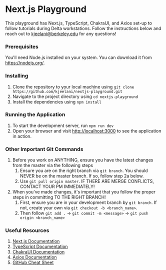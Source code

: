 # Next.js Playground

This playground has Next.js, TypeScript, ChakraUI, and Axios set-up to follow tutorials during Delta workstations. Follow the instructions below and reach out to kjeelani@berkeley.edu for any questions!

### Prerequisites

You'll need Node.js installed on your system. You can download it from https://nodejs.org/.

### Installing

1. Clone the repository to your local machine using `git clone https://github.com/kjeelani/nextjs-playground.git`
2. Navigate to the project directory using `cd nextjs-playground`
3. Install the dependencies using `npm install`

### Running the Application

1. To start the development server, run `npm run dev`
2. Open your browser and visit [http://localhost:3000](url) to see the application in action.

### Other Important Git Commands

1. Before you work on ANYTHING, ensure you have the latest changes from the master via the following steps
   1. Ensure you are on the right branch via `git branch`. You should NEVER be on the master branch. If so, follow step 2a below.
   2.  Use `git pull origin master`. IF THERE ARE MERGE CONFLICTS, CONTACT YOUR PM IMMEDIATELY!
2. When you've made changes, it's important that you follow the proper steps in committing TO THE RIGHT BRANCH!
   1. First, ensure you are in your development branch by `git branch`. If not, create your own via `git checkout -b <branch_name>`.
   2. Then follow `git add .` -> `git commit -m <message>` -> `git push origin <branch_name>`

### Useful Resources 

1. [Next.js Documentation](https://nextjs.org/docs)
2. [TypeScript Documentation](https://www.typescriptlang.org/docs/)
3. [ChakraUI Documentation](https://chakra-ui.com/docs/components)
4. [Axios Documentation](https://giphy.com/stickers/transparent-TLeLKUdIc1tvAxb7ab)
5. [GitHub Cheat Sheet](https://education.github.com/git-cheat-sheet-education.pdf)
